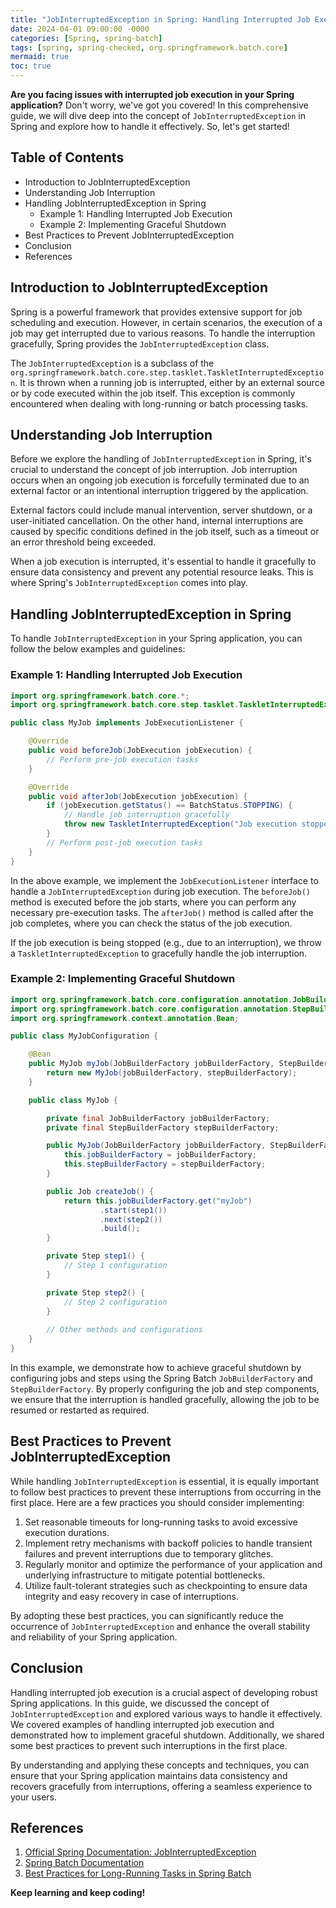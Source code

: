 ```yaml
---
title: "JobInterruptedException in Spring: Handling Interrupted Job Execution in Your Application"
date: 2024-04-01 09:00:00 -0000
categories: [Spring, spring-batch]
tags: [spring, spring-checked, org.springframework.batch.core]
mermaid: true
toc: true
---
```



**Are you facing issues with interrupted job execution in your Spring application?** Don't worry, we've got you covered! In this comprehensive guide, we will dive deep into the concept of `JobInterruptedException` in Spring and explore how to handle it effectively. So, let's get started!

## Table of Contents

- Introduction to JobInterruptedException
- Understanding Job Interruption
- Handling JobInterruptedException in Spring
  - Example 1: Handling Interrupted Job Execution
  - Example 2: Implementing Graceful Shutdown
- Best Practices to Prevent JobInterruptedException
- Conclusion
- References

## Introduction to JobInterruptedException

Spring is a powerful framework that provides extensive support for job scheduling and execution. However, in certain scenarios, the execution of a job may get interrupted due to various reasons. To handle the interruption gracefully, Spring provides the `JobInterruptedException` class.

The `JobInterruptedException` is a subclass of the `org.springframework.batch.core.step.tasklet.TaskletInterruptedException`. It is thrown when a running job is interrupted, either by an external source or by code executed within the job itself. This exception is commonly encountered when dealing with long-running or batch processing tasks.

## Understanding Job Interruption

Before we explore the handling of `JobInterruptedException` in Spring, it's crucial to understand the concept of job interruption. Job interruption occurs when an ongoing job execution is forcefully terminated due to an external factor or an intentional interruption triggered by the application.

External factors could include manual intervention, server shutdown, or a user-initiated cancellation. On the other hand, internal interruptions are caused by specific conditions defined in the job itself, such as a timeout or an error threshold being exceeded.

When a job execution is interrupted, it's essential to handle it gracefully to ensure data consistency and prevent any potential resource leaks. This is where Spring's `JobInterruptedException` comes into play.

## Handling JobInterruptedException in Spring

To handle `JobInterruptedException` in your Spring application, you can follow the below examples and guidelines:

### Example 1: Handling Interrupted Job Execution

```java
import org.springframework.batch.core.*;
import org.springframework.batch.core.step.tasklet.TaskletInterruptedException;

public class MyJob implements JobExecutionListener {

    @Override
    public void beforeJob(JobExecution jobExecution) {
        // Perform pre-job execution tasks
    }

    @Override
    public void afterJob(JobExecution jobExecution) {
        if (jobExecution.getStatus() == BatchStatus.STOPPING) {
            // Handle job interruption gracefully
            throw new TaskletInterruptedException("Job execution stopped.");
        }
        // Perform post-job execution tasks
    }
}
```

In the above example, we implement the `JobExecutionListener` interface to handle a `JobInterruptedException` during job execution. The `beforeJob()` method is executed before the job starts, where you can perform any necessary pre-execution tasks. The `afterJob()` method is called after the job completes, where you can check the status of the job execution.

If the job execution is being stopped (e.g., due to an interruption), we throw a `TaskletInterruptedException` to gracefully handle the job interruption.

### Example 2: Implementing Graceful Shutdown

```java
import org.springframework.batch.core.configuration.annotation.JobBuilderFactory;
import org.springframework.batch.core.configuration.annotation.StepBuilderFactory;
import org.springframework.context.annotation.Bean;

public class MyJobConfiguration {

    @Bean
    public MyJob myJob(JobBuilderFactory jobBuilderFactory, StepBuilderFactory stepBuilderFactory) {
        return new MyJob(jobBuilderFactory, stepBuilderFactory);
    }

    public class MyJob {

        private final JobBuilderFactory jobBuilderFactory;
        private final StepBuilderFactory stepBuilderFactory;

        public MyJob(JobBuilderFactory jobBuilderFactory, StepBuilderFactory stepBuilderFactory) {
            this.jobBuilderFactory = jobBuilderFactory;
            this.stepBuilderFactory = stepBuilderFactory;
        }

        public Job createJob() {
            return this.jobBuilderFactory.get("myJob")
                    .start(step1())
                    .next(step2())
                    .build();
        }

        private Step step1() {
            // Step 1 configuration
        }

        private Step step2() {
            // Step 2 configuration
        }
        
        // Other methods and configurations
    }
}
```

In this example, we demonstrate how to achieve graceful shutdown by configuring jobs and steps using the Spring Batch `JobBuilderFactory` and `StepBuilderFactory`. By properly configuring the job and step components, we ensure that the interruption is handled gracefully, allowing the job to be resumed or restarted as required.

## Best Practices to Prevent JobInterruptedException

While handling `JobInterruptedException` is essential, it is equally important to follow best practices to prevent these interruptions from occurring in the first place. Here are a few practices you should consider implementing:

1. Set reasonable timeouts for long-running tasks to avoid excessive execution durations.
2. Implement retry mechanisms with backoff policies to handle transient failures and prevent interruptions due to temporary glitches.
3. Regularly monitor and optimize the performance of your application and underlying infrastructure to mitigate potential bottlenecks.
4. Utilize fault-tolerant strategies such as checkpointing to ensure data integrity and easy recovery in case of interruptions.

By adopting these best practices, you can significantly reduce the occurrence of `JobInterruptedException` and enhance the overall stability and reliability of your Spring application.

## Conclusion

Handling interrupted job execution is a crucial aspect of developing robust Spring applications. In this guide, we discussed the concept of `JobInterruptedException` and explored various ways to handle it effectively. We covered examples of handling interrupted job execution and demonstrated how to implement graceful shutdown. Additionally, we shared some best practices to prevent such interruptions in the first place.

By understanding and applying these concepts and techniques, you can ensure that your Spring application maintains data consistency and recovers gracefully from interruptions, offering a seamless experience to your users.

## References

1. [Official Spring Documentation: JobInterruptedException](https://docs.spring.io/spring-batch/docs/current/api/org/springframework/batch/core/step/tasklet/TaskletInterruptedException.html)
2. [Spring Batch Documentation](https://docs.spring.io/spring-batch/docs/current/reference/html/spring-batch-intro.html)
3. [Best Practices for Long-Running Tasks in Spring Batch](https://www.dariawan.com/tutorials/spring/best-practices-long-running-tasks-spring-batch/)

**Keep learning and keep coding!**